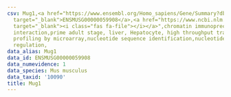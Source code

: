 ```yaml
---
csv: Mug1,<a href="https://www.ensembl.org/Homo_sapiens/Gene/Summary?db=core;g=ENSMUSG00000059908"
  target="_blank">ENSMUSG00000059908</a>,<a href="https://www.ncbi.nlm.nih.gov/pubmed/23834426"
  target="_blank"><i class="fas fa-file"></i></a>",chromatin immunoprecipitation assay,direct
  interaction,prime adult stage, liver, Hepatocyte, high throughput transcription
  profiling by microarray,nucleotide sequence identification,nucleotide sequence identification,transcriptional
  regulation,
data_alias: Mug1
data_id: ENSMUSG00000059908
data_numevidence: 1
data_species: Mus musculus
data_taxid: '10090'
title: Mug1
---
```

